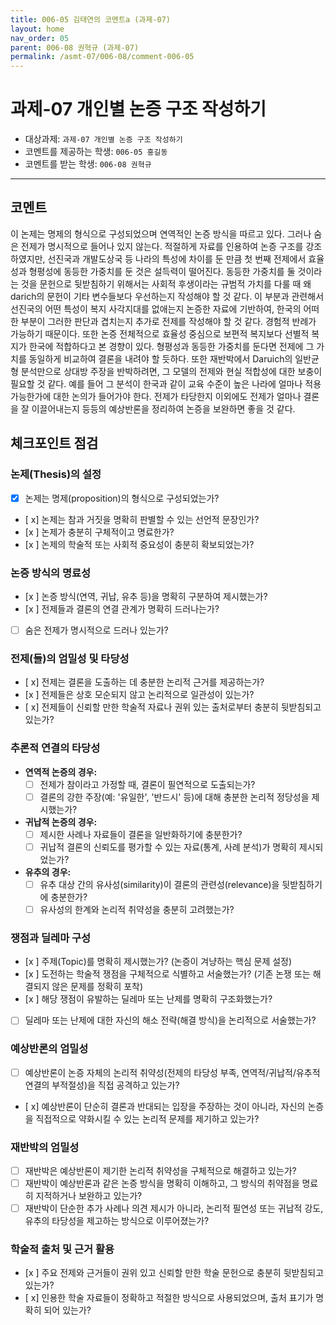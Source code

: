 ```yaml
---
title: 006-05 김태연의 코멘트a (과제-07) 
layout: home
nav_order: 05
parent: 006-08 권혁규 (과제-07)
permalink: /asmt-07/006-08/comment-006-05
---
```


# 과제-07 개인별 논증 구조 작성하기

- 대상과제: `과제-07 개인별 논증 구조 작성하기`
- 코멘트를 제공하는 학생: `006-05 홍길동` 
- 코멘트를 받는 학생: `006-08 권혁규` 

---

## 코멘트

이 논제는 명제의 형식으로 구성되었으며 연역적인 논증 방식을 따르고 있다. 그러나 숨은 전제가 명시적으로 들어나 있지 않는다. 적절하게 자료를 인용하여 논증 구조를 강조하였지만, 선진국과 개발도상국 등 나라의 특성에 차이를 둔 만큼 첫 번째 전제에서 효율성과 형평성에 동등한 가중치를 둔 것은 설득력이 떨어진다. 동등한 가중치를 둘 것이라는 것을 문헌으로 뒷받침하기 위해서는 사회적 후생이라는 규범적 가치를 다룰 때 왜 darich의 문헌이 기타 변수들보다 우선하는지 작성해야 할 것 같다. 이 부분과 관련해서 선진국의 어떤 특성이 복지 사각지대를 없애는지 논증한 자료에 기반하여, 한국의 어떠한 부분이 그러한 판단과 겹치는지 추가로 전제를 작성해야 할 것 같다. 경험적 반례가 가능하기 때문이다. 또한 논증 전체적으로 효율성 중심으로 보편적 복지보다 선별적 복지가 한국에 적합하다고 본 경향이 있다. 형평성과 동등한 가중치를 둔다면 전제에 그 가치를 동일하게 비교하여 결론을 내려야 할 듯하다.
또한 재반박에서 Daruich의 일반균형 분석만으로 상대방 주장을 반박하려면, 그 모델의 전제와 현실 적합성에 대한 보충이 필요할 것 같다. 예를 들어 그 분석이 한국과 같이 교육 수준이 높은 나라에 얼마나 적용 가능한가에 대한 논의가 들어가야 한다. 전제가 타당한지 이외에도 전제가 얼마나 결론을 잘 이끌어내는지 등등의 예상반론을 정리하여 논증을 보완하면 좋을 것 같다.

## 체크포인트 점검

### **논제(Thesis)의 설정**
- [x] 논제는 명제(proposition)의 형식으로 구성되었는가?
- [ x] 논제는 참과 거짓을 명확히 판별할 수 있는 선언적 문장인가?
- [x ] 논제가 충분히 구체적이고 명료한가?
- [x ] 논제의 학술적 또는 사회적 중요성이 충분히 확보되었는가?

### **논증 방식의 명료성**
- [x ] 논증 방식(연역, 귀납, 유추 등)을 명확히 구분하여 제시했는가?
- [x ] 전제들과 결론의 연결 관계가 명확히 드러나는가?
- [ ] 숨은 전제가 명시적으로 드러나 있는가?

### **전제(들)의 엄밀성 및 타당성**
- [ x] 전제는 결론을 도출하는 데 충분한 논리적 근거를 제공하는가?
- [x ] 전제들은 상호 모순되지 않고 논리적으로 일관성이 있는가?
- [ x] 전제들이 신뢰할 만한 학술적 자료나 권위 있는 출처로부터 충분히 뒷받침되고 있는가?

### **추론적 연결의 타당성**
- **연역적 논증의 경우:**
  - [ ] 전제가 참이라고 가정할 때, 결론이 필연적으로 도출되는가?
  - [ ] 결론의 강한 주장(예: '유일한', '반드시' 등)에 대해 충분한 논리적 정당성을 제시했는가?

- **귀납적 논증의 경우:**
  - [ ] 제시한 사례나 자료들이 결론을 일반화하기에 충분한가?
  - [ ] 귀납적 결론의 신뢰도를 평가할 수 있는 자료(통계, 사례 분석)가 명확히 제시되었는가?

- **유추의 경우:**
  - [ ] 유추 대상 간의 유사성(similarity)이 결론의 관련성(relevance)을 뒷받침하기에 충분한가?
  - [ ] 유사성의 한계와 논리적 취약성을 충분히 고려했는가?

### **쟁점과 딜레마 구성**
- [x ] 주제(Topic)를 명확히 제시했는가? (논증이 겨냥하는 핵심 문제 설정)
- [x ] 도전하는 학술적 쟁점을 구체적으로 식별하고 서술했는가? (기존 논쟁 또는 해결되지 않은 문제를 정확히 포착)
- [x ] 해당 쟁점이 유발하는 딜레마 또는 난제를 명확히 구조화했는가?
- [ ] 딜레마 또는 난제에 대한 자신의 해소 전략(해결 방식)을 논리적으로 서술했는가?

### **예상반론의 엄밀성**
- [ ] 예상반론이 논증 자체의 논리적 취약성(전제의 타당성 부족, 연역적/귀납적/유추적 연결의 부적절성)을 직접 공격하고 있는가?
- [ x] 예상반론이 단순히 결론과 반대되는 입장을 주장하는 것이 아니라, 자신의 논증을 직접적으로 약화시킬 수 있는 논리적 문제를 제기하고 있는가?

### **재반박의 엄밀성**
- [ ] 재반박은 예상반론이 제기한 논리적 취약성을 구체적으로 해결하고 있는가?
- [ ] 재반박이 예상반론과 같은 논증 방식을 명확히 이해하고, 그 방식의 취약점을 명료히 지적하거나 보완하고 있는가?
- [ ] 재반박이 단순한 추가 사례나 의견 제시가 아니라, 논리적 필연성 또는 귀납적 강도, 유추의 타당성을 제고하는 방식으로 이루어졌는가?

### **학술적 출처 및 근거 활용**
- [x ] 주요 전제와 근거들이 권위 있고 신뢰할 만한 학술 문헌으로 충분히 뒷받침되고 있는가?
- [ x] 인용한 학술 자료들이 정확하고 적절한 방식으로 사용되었으며, 출처 표기가 명확히 되어 있는가?
